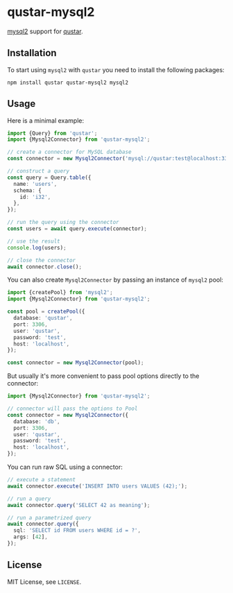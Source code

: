 # qustar-mysql2

[mysql2](https://www.npmjs.com/package/mysql2) support for [qustar](https://www.npmjs.com/package/qustar).

## Installation

To start using `mysql2` with `qustar` you need to install the following packages:

```
npm install qustar qustar-mysql2 mysql2
```

## Usage

Here is a minimal example:

```ts
import {Query} from 'qustar';
import {Mysql2Connector} from 'qustar-mysql2';

// create a connector for MySQL database
const connector = new Mysql2Connector('mysql://qustar:test@localhost:3306/db');

// construct a query
const query = Query.table({
  name: 'users',
  schema: {
    id: 'i32',
  },
});

// run the query using the connector
const users = await query.execute(connector);

// use the result
console.log(users);

// close the connector
await connector.close();
```

You can also create `Mysql2Connector` by passing an instance of `mysql2` pool:

```ts
import {createPool} from 'mysql2';
import {Mysql2Connector} from 'qustar-mysql2';

const pool = createPool({
  database: 'qustar',
  port: 3306,
  user: 'qustar',
  password: 'test',
  host: 'localhost',
});

const connector = new Mysql2Connector(pool);
```

But usually it's more convenient to pass pool options directly to the connector:

```ts
import {Mysql2Connector} from 'qustar-mysql2';

// connector will pass the options to Pool
const connector = new Mysql2Connector({
  database: 'db',
  port: 3306,
  user: 'qustar',
  password: 'test',
  host: 'localhost',
});
```

You can run raw SQL using a connector:

```ts
// execute a statement
await connector.execute('INSERT INTO users VALUES (42);');

// run a query
await connector.query('SELECT 42 as meaning');

// run a parametrized query
await connector.query({
  sql: 'SELECT id FROM users WHERE id = ?',
  args: [42],
});
```

## License

MIT License, see `LICENSE`.
